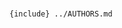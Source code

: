 <!--
 Copyright (c) 2022 {{cookiecutter.author_name}}

 This software is released under the MIT License.
 https://opensource.org/licenses/MIT
-->

#

`{include} ../AUTHORS.md`

